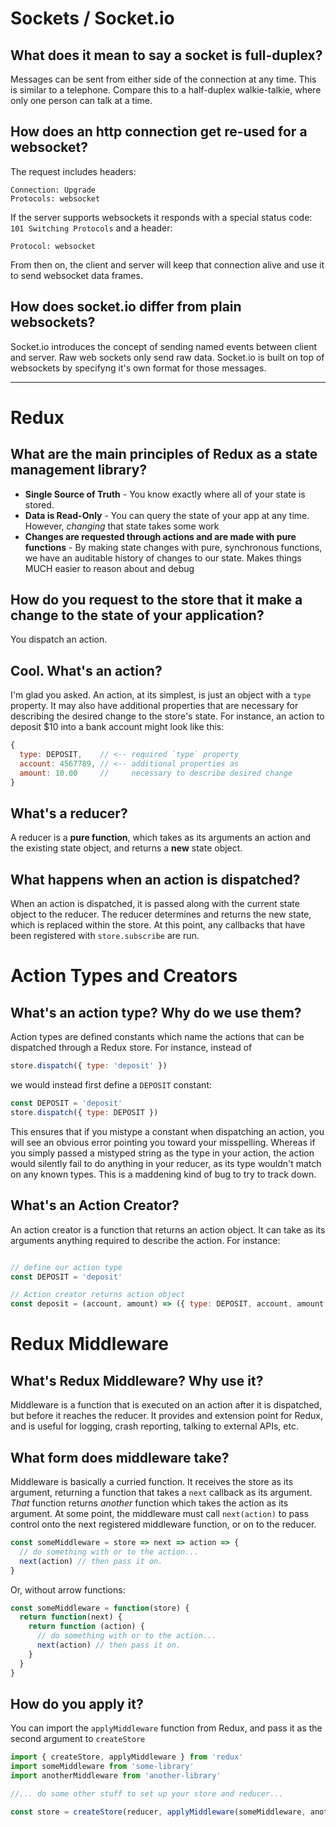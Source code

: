 # Sockets / Socket.io

## What does it mean to say a socket is full-duplex?

Messages can be sent from either side of the connection at any time. This is similar to a telephone. Compare this to a half-duplex walkie-talkie, where only one person can talk at a time.

## How does an http connection get re-used for a websocket?

The request includes headers:

```
Connection: Upgrade
Protocols: websocket
```

If the server supports websockets it responds with a special status code: `101 Switching Protocols` and a header:

```
Protocol: websocket
```

From then on, the client and server will keep that connection alive and use it to send websocket data frames.

## How does socket.io differ from plain websockets?

Socket.io introduces the concept of sending named events between client and server. Raw web sockets only send raw data. Socket.io is built on top of websockets by specifyng it's own format for those messages.

---

# Redux

## What are the main principles of Redux as a state management library?

* **Single Source of Truth** - You know exactly where all of your state is stored.
* **Data is Read-Only** - You can query the state of your app at any time. However, *changing* that state takes some work
* **Changes are requested through actions and are made with pure functions** - By making state changes with pure, synchronous functions, we have an auditable history of changes to our state. Makes things MUCH easier to reason about and debug

## How do you request to the store that it make a change to the state of your application?

You dispatch an action.

## Cool. What's an action?

I'm glad you asked. An action, at its simplest, is just an object with a `type` property. It may also have additional properties that are necessary for describing the desired change to the store's state. For instance, an action to deposit $10 into a bank account might look like this:

```js
{
  type: DEPOSIT,    // <-- required `type` property
  account: 4567789, // <-- additional properties as
  amount: 10.00     //     necessary to describe desired change
}
```

## What's a reducer?

A reducer is a **pure function**, which takes as its arguments an action and the existing state object, and returns a **new** state object.

## What happens when an action is dispatched?

When an action is dispatched, it is passed along with the current state object to the reducer. The reducer determines and returns the new state, which is replaced within the store. At this point, any callbacks that have been registered with `store.subscribe` are run.

# Action Types and Creators

## What's an action type? Why do we use them?

Action types are defined constants which name the actions that can be dispatched through a Redux store. For instance, instead of

```js
store.dispatch({ type: 'deposit' })
```

we would instead first define a `DEPOSIT` constant:

```js
const DEPOSIT = 'deposit'
store.dispatch({ type: DEPOSIT })
```

This ensures that if you mistype a constant when dispatching an action, you will see an obvious error pointing you toward your misspelling. Whereas if you simply passed a mistyped string as the type in your action, the action would silently fail to do anything in your reducer, as its type wouldn't match on any known types. This is a maddening kind of bug to try to track down.

## What's an Action Creator?

An action creator is a function that returns an action object. It can take as its arguments anything required to describe the action. For instance:

```js

// define our action type
const DEPOSIT = 'deposit'

// Action creator returns action object
const deposit = (account, amount) => ({ type: DEPOSIT, account, amount })

```

# Redux Middleware

## What's Redux Middleware? Why use it?

Middleware is a function that is executed on an action after it is dispatched, but before it reaches the reducer. It provides and extension point for Redux, and is useful for logging, crash reporting, talking to external APIs, etc.

## What form does middleware take?

Middleware is basically a curried function. It receives the store as its argument, returning a function that takes a `next` callback as its argument. *That* function returns *another* function which takes the action as its argument. At some point, the middleware must call `next(action)` to pass control onto the next registered middleware function, or on to the reducer.

```js
const someMiddleware = store => next => action => {
  // do something with or to the action...
  next(action) // then pass it on.
}
```

Or, without arrow functions:

```js
const someMiddleware = function(store) {
  return function(next) {
    return function (action) {
      // do something with or to the action...
      next(action) // then pass it on.
    }
  }
}
```

## How do you apply it?

You can import the `applyMiddleware` function from Redux, and pass it as the second argument to `createStore`

```js
import { createStore, applyMiddleware } from 'redux'
import someMiddleware from 'some-library'
import anotherMiddleware from 'another-library'

//... do some other stuff to set up your store and reducer...

const store = createStore(reducer, applyMiddleware(someMiddleware, anotherMiddleware))

```
